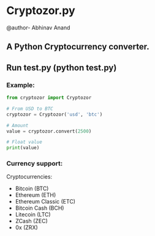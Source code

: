 # Cryptozor.py

@author- Abhinav Anand

## A Python Cryptocurrency converter.


## Run test.py (python test.py)
### Example:
``` python
from cryptozor import Cryptozor

# From USD to BTC
cryptozor = Cryptozor('usd', 'btc')

# Amount
value = cryptozor.convert(2500)

# Float value
print(value) 
```

### Currency support: 

Cryptocurrencies:
* Bitcoin (BTC)
* Ethereum (ETH)
* Ethereum Classic (ETC)
* Bitcoin Cash (BCH)
* Litecoin (LTC)
* ZCash (ZEC)
* 0x (ZRX)
